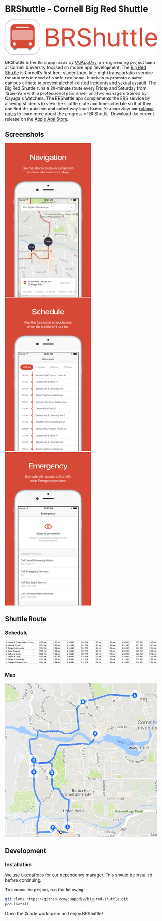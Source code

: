 [//]: # (https://github.com/cuappdev/assets/tree/master/big-red-shuttle)

# BRShuttle - Cornell Big Red Shuttle

<p align="center"><img src=https://github.com/cuappdev/assets/blob/master/big-red-shuttle/BRS-Long-Logo.png?raw=true width=600 /></p>

BRShuttle is the third app made by [CUAppDev](http://cuappdev.org), an engineering project team at Cornell University focused on mobile app development. The [Big Red Shuttle](http://www.cornellbigredshuttle.com/) is Cornell's first free, student-run, late-night transportation service for students in need of a safe ride home. It strives to promote a safer campus climate to prevent alcohol-related incidents and sexual assault. The Big Red Shuttle runs a 20-minute route every Friday and Saturday from 12am-3am with a professional paid driver and two managers trained by Cayuga's Watchers. The BRShuttle app complements the BRS service by allowing students to view the shuttle route and time schedule so that they can find the quickest and safest way back home. You can view our [release notes](RELEASENOTES.md) to learn more about the progress of BRShuttle. Download the current release on the [Apple App Store](https://itunes.apple.com/us/app/brshuttle-cornell-big-red/id1180295401?ls=1&mt=8).

## Screenshots
<img src=https://github.com/cuappdev/assets/blob/master/big-red-shuttle/iphone-screenshots/BRS-Navigation-Screen.png width=285 /> <img src=https://github.com/cuappdev/assets/blob/master/big-red-shuttle/iphone-screenshots/BRS-Schedule%20Screen.png width=285 /> <img src=https://github.com/cuappdev/assets/blob/master/big-red-shuttle/iphone-screenshots/BRS-Emergency%20Screen.png width=285 />

## Shuttle Route

### Schedule
![](https://github.com/cuappdev/assets/blob/master/big-red-shuttle/BRS-Schedule.png)
### Map
![](https://github.com/cuappdev/assets/blob/master/big-red-shuttle/BRS-Route.png)

## Development

### Installation
We use [CocoaPods](http://cocoapods.org) for our dependency manager. This should be installed before continuing.

To access the project, run the following:

```bash
git clone https://github.com/cuappdev/big-red-shuttle.git
pod install
```

Open the Xcode workspace and enjoy BRShuttle!
